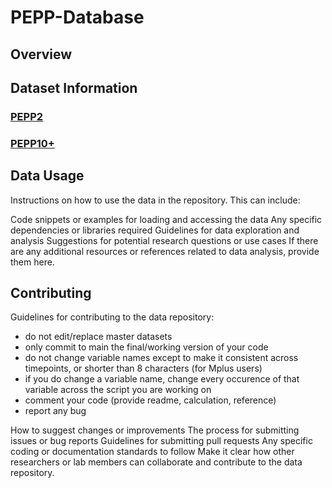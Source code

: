 # PEPP-Database
## Overview

## Dataset Information
### [PEPP2](PEPP2/README.md)
### [PEPP10+](PEPP10+/README.md)

## Data Usage
Instructions on how to use the data in the repository. This can include:

Code snippets or examples for loading and accessing the data
Any specific dependencies or libraries required
Guidelines for data exploration and analysis
Suggestions for potential research questions or use cases
If there are any additional resources or references related to data analysis, provide them here.

## Contributing
Guidelines for contributing to the data repository:
- do not edit/replace master datasets
- only commit to main the final/working version of your code
- do not change variable names except to make it consistent across timepoints, or shorter than 8 characters (for Mplus users)
- if you do change a variable name, change every occurence of that variable across the script you are working on
- comment your code (provide readme, calculation, reference)
- report any bug

How to suggest changes or improvements
The process for submitting issues or bug reports
Guidelines for submitting pull requests
Any specific coding or documentation standards to follow
Make it clear how other researchers or lab members can collaborate and contribute to the data repository.
